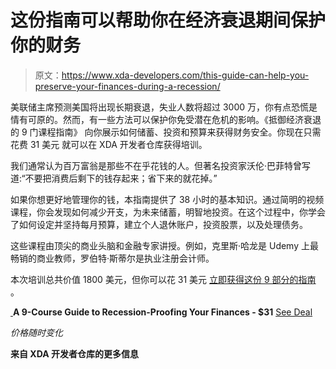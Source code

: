# 这份指南可以帮助你在经济衰退期间保护你的财务

> 原文：<https://www.xda-developers.com/this-guide-can-help-you-preserve-your-finances-during-a-recession/>

美联储主席预测美国将出现[](https://www.reuters.com/article/us-usa-fed-powell-text/fed-chair-powell-warns-of-prolonged-u-s-recession-after-coronavirus-idUSKBN22P20G)长期衰退，失业人数将超过 3000 万，你有点恐慌是情有可原的。然而，有一些方法可以保护你免受潜在危机的影响。《抵御经济衰退的 9 门课程指南》 向你展示如何储蓄、投资和预算来获得财务安全。你现在只需花费 31 美元 就可以在 XDA 开发者仓库获得培训。

我们通常认为百万富翁是那些不在乎花钱的人。但著名投资家沃伦·巴菲特曾写道:“不要把消费后剩下的钱存起来；省下来的就花掉。”

如果你想更好地管理你的钱，本指南提供了 38 小时的基本知识。通过简明的视频课程，你会发现如何减少开支，为未来储蓄，明智地投资。在这个过程中，你学会了如何设定并坚持每月预算，建立个人退休账户，投资股票，以及处理债务。

这些课程由顶尖的商业头脑和金融专家讲授。例如，克里斯·哈龙是 Udemy 上最畅销的商业教师，罗伯特·斯蒂尔是执业注册会计师。

本次培训总共价值 1800 美元，但你可以花 31 美元 [立即获得这份 9 部分的指南](https://depot.xda-developers.com/sales/a-9-course-guide-to-recession-proofing-your-finances?utm_source=xda-developers.com&utm_medium=referral&utm_campaign=a-9-course-guide-to-recession-proofing-your-finances&utm_term=scsf-399873&utm_content=a0x1P000004sRzGQAU&scsonar=1) 。

[ ](https://depot.xda-developers.com/sales/a-9-course-guide-to-recession-proofing-your-finances?utm_source=xda-developers.com&utm_medium=referral-cta&utm_campaign=a-9-course-guide-to-recession-proofing-your-finances&utm_term=scsf-399873&utm_content=a0x1P000004sRzGQAU&scsonar=1)**A 9-Course Guide to Recession-Proofing Your Finances - $31** [See Deal](https://depot.xda-developers.com/sales/a-9-course-guide-to-recession-proofing-your-finances?utm_source=xda-developers.com&utm_medium=referral-cta&utm_campaign=a-9-course-guide-to-recession-proofing-your-finances&utm_term=scsf-399873&utm_content=a0x1P000004sRzGQAU&scsonar=1)

*价格随时变化*

**来自 XDA 开发者仓库的更多信息**
